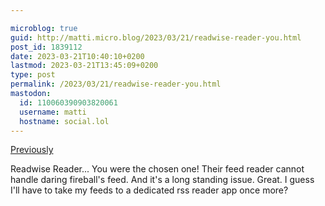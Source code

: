 ```yaml
---

microblog: true
guid: http://matti.micro.blog/2023/03/21/readwise-reader-you.html
post_id: 1839112
date: 2023-03-21T10:40:10+0200
lastmod: 2023-03-21T13:45:09+0200
type: post
permalink: /2023/03/21/readwise-reader-you.html
mastodon:
  id: 110060390903820061
  username: matti
  hostname: social.lol
---
```

[Previously](https://blog.martin-haehnel.de/2022/12/18/i-dont-want.html)

Readwise Reader... You were the chosen one! Their feed reader cannot handle daring fireball's feed. And it's a long standing issue. Great. I guess I'll have to take my feeds to a dedicated rss reader app once more?
